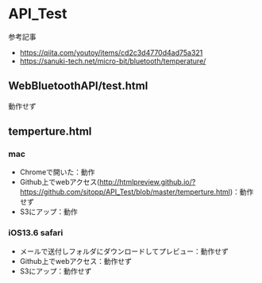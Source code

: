# API_Test

参考記事

* https://qiita.com/youtoy/items/cd2c3d4770d4ad75a321
* https://sanuki-tech.net/micro-bit/bluetooth/temperature/

## WebBluetoothAPI/test.html
動作せず

## temperture.html
### mac 

* Chromeで開いた：動作
* Github上でwebアクセス(http://htmlpreview.github.io/?https://github.com/sitopp/API_Test/blob/master/temperture.html)：動作せず
* S3にアップ：動作

### iOS13.6 safari

* メールで送付しフォルダにダウンロードしてプレビュー：動作せず
* Github上でwebアクセス：動作せず
* S3にアップ：動作せず

